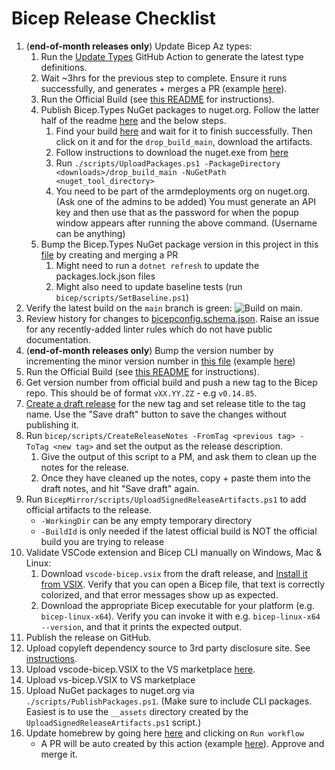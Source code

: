 # Bicep Release Checklist

1. (**end-of-month releases only**) Update Bicep Az types:
    1. Run the [Update Types](https://github.com/Azure/bicep-types-az/actions/workflows/update-types.yml) GitHub Action to generate the latest type definitions.
    1. Wait ~3hrs for the previous step to complete. Ensure it runs successfully, and generates + merges a PR (example [here](https://github.com/Azure/bicep-types-az/pull/1299)).
    1. Run the Official Build (see [this README](https://msazure.visualstudio.com/One/_git/BicepMirror-Types-Az) for instructions).
    1. Publish Bicep.Types NuGet packages to nuget.org. Follow the latter half of the readme [here](https://dev.azure.com/msazure/One/_git/BicepMirror-Types-Az) and the below steps.
        1. Find your build [here](https://dev.azure.com/msazure/One/_build?definitionId=179851&_a=summary) and wait for it to finish successfully. Then click on it and for the `drop_build_main`, download the artifacts.
        1. Follow instructions to download the nuget.exe from [here](https://learn.microsoft.com/en-us/nuget/install-nuget-client-tools)
        1. Run `./scripts/UploadPackages.ps1 -PackageDirectory <downloads>/drop_build_main -NuGetPath <nuget_tool_directory>`
        1. You need to be part of the armdeployments org on nuget.org. (Ask one of the admins to be added) You must generate an API key and then use that as the password for when the popup window appears after running the above command. (Username can be anything)
    1. Bump the Bicep.Types NuGet package version in this project in this [file](https://github.com/Azure/bicep/blob/main/src/Bicep.Core/Bicep.Core.csproj) by creating and merging a PR
        1. Might need to run a `dotnet refresh` to update the packages.lock.json files
        1. Might also need to update baseline tests (run `bicep/scripts/SetBaseline.ps1`)
1. Verify the latest build on the `main` branch is green: ![Build on main](https://github.com/Azure/bicep/actions/workflows/build.yml/badge.svg?branch=main).
1. Review history for changes to [bicepconfig.schema.json](https://github.com/Azure/bicep/commits/main/src/vscode-bicep/schemas/bicepconfig.schema.json). Raise an issue for any recently-added linter rules which do not have public documentation.
1. (**end-of-month releases only**) Bump the version number by incrementing the minor version number in [this file](https://github.com/Azure/bicep/blob/main/version.json) (example [here](https://github.com/Azure/bicep/pull/9698))
1. Run the Official Build (see [this README](https://msazure.visualstudio.com/One/_git/BicepMirror) for instructions).
1. Get version number from official build and push a new tag to the Bicep repo. This should be of format `vXX.YY.ZZ` - e.g `v0.14.85`.
1. [Create a draft release](https://github.com/Azure/bicep/releases/new) for the new tag and set release title to the tag name. Use the "Save draft" button to save the changes without publishing it.
1. Run `bicep/scripts/CreateReleaseNotes -FromTag <previous tag> -ToTag <new tag>` and set the output as the release description.
    1. Give the output of this script to a PM, and ask them to clean up the notes for the release.
    1. Once they have cleaned up the notes, copy + paste them into the draft notes, and hit "Save draft" again.
1. Run `BicepMirror/scripts/UploadSignedReleaseArtifacts.ps1` to add official artifacts to the release.
    * `-WorkingDir` can be any empty temporary directory
    * `-BuildId` is only needed if the latest official build is NOT the official build you are trying to release
1. Validate VSCode extension and Bicep CLI manually on Windows, Mac & Linux:
    1. Download `vscode-bicep.vsix` from the draft release, and [Install it from VSIX](https://code.visualstudio.com/docs/editor/extension-marketplace#_install-from-a-vsix). Verify that you can open a Bicep file, that text is correctly colorized, and that error messages show up as expected.
    1. Download the appropriate Bicep executable for your platform (e.g. `bicep-linux-x64`). Verify you can invoke it with e.g. `bicep-linux-x64 --version`, and that it prints the expected output.
1. Publish the release on GitHub.
1. Upload copyleft dependency source to 3rd party disclosure site. See [instructions](https://msazure.visualstudio.com/One/_wiki/wikis/Azure%20Deployments%20Team%20Wiki/369910/Bicep-release-step-Upload-copyleft-source-to-3rd-party-disclosure-site).
1. Upload vscode-bicep.VSIX to the VS marketplace [here](https://marketplace.visualstudio.com/manage).
1. Upload vs-bicep.VSIX to VS marketplace
1. Upload NuGet packages to nuget.org via `./scripts/PublishPackages.ps1`. (Make sure to include CLI packages. Easiest is to use the `__assets` directory created by the `UploadSignedReleaseArtifacts.ps1` script.)
1. Update homebrew by going here [here](https://github.com/Azure/homebrew-bicep/actions/workflows/update-homebrew.yml) and clicking on `Run workflow`
    * A PR will be auto created by this action (example [here](https://github.com/Azure/homebrew-bicep/pull/40)). Approve and merge it.
